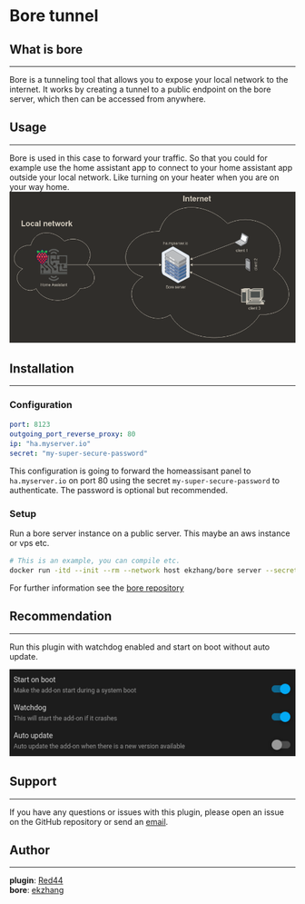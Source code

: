 # Bore tunnel

## What is bore

----------------------------------
Bore is a tunneling tool that allows you to expose your local network to the internet.
It works by creating a tunnel to a public endpoint on the bore server, which then can be accessed
from anywhere.


## Usage

----------------------------------
Bore is used in this case to forward your traffic. So that you could for example use the home
assistant app to connect to your home assistant app
outside your local network. Like turning on your heater when you are on your way home.
![network.png](assets/network.png)

## Installation

----------------------------------
### Configuration
```yaml
port: 8123
outgoing_port_reverse_proxy: 80
ip: "ha.myserver.io"
secret: "my-super-secure-password"
```

This configuration is going to forward the homeassisant panel to `ha.myserver.io` on port 80 
using the secret `my-super-secure-password` to authenticate.
The password is optional but recommended.
### Setup
Run a bore server instance on a public server. This maybe an aws instance or vps etc.

```bash
# This is an example, you can compile etc.
docker run -itd --init --rm --network host ekzhang/bore server --secret my-super-secure-password
```
For further information see the [bore repository](https://github.com/ekzhang/bore)

## Recommendation

----------------------------------
Run this plugin with watchdog enabled and start on boot without auto update.

![settings.png](assets/settings.png)

## Support

----------------------------------

If you have any questions or issues with this plugin, please open an issue on the GitHub repository
or send an [email](red44.public@gmail.com).

## Author 

----------------------------------
**plugin**: [Red44](https://github.com/Red44)   
**bore**: [ekzhang](https://github.com/ekzhang)

